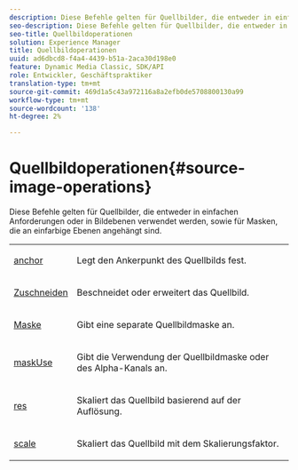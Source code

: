 ```yaml
---
description: Diese Befehle gelten für Quellbilder, die entweder in einfachen Anforderungen oder in Bildebenen verwendet werden, sowie für Masken, die an einfarbige Ebenen angehängt sind.
seo-description: Diese Befehle gelten für Quellbilder, die entweder in einfachen Anforderungen oder in Bildebenen verwendet werden, sowie für Masken, die an einfarbige Ebenen angehängt sind.
seo-title: Quellbildoperationen
solution: Experience Manager
title: Quellbildoperationen
uuid: ad6dbcd8-f4a4-4439-b51a-2aca30d198e0
feature: Dynamic Media Classic, SDK/API
role: Entwickler, Geschäftspraktiker
translation-type: tm+mt
source-git-commit: 469d1a5c43a972116a8a2efb0de5708800130a99
workflow-type: tm+mt
source-wordcount: '138'
ht-degree: 2%

---
```



# Quellbildoperationen{#source-image-operations}

Diese Befehle gelten für Quellbilder, die entweder in einfachen Anforderungen oder in Bildebenen verwendet werden, sowie für Masken, die an einfarbige Ebenen angehängt sind.

<table id="simpletable_86AF12F2BD0B4F8698A008F8A20BAEF0"> 
 <tr class="strow"> 
  <td class="stentry"> <p><a href="../../../../../../is-api/http-ref/image-serving-api-ref/c-http-protocol-reference/c-command-reference/r-anchor.md#reference-6661e548ab284b82828d8d94c8ddeb7c" type="reference" format="dita" scope="local"> anchor</a> </p></td> 
  <td class="stentry"> <p>Legt den Ankerpunkt des Quellbilds fest. </p></td> 
 </tr> 
 <tr class="strow"> 
  <td class="stentry"> <p> <a href="../../../../../../is-api/http-ref/image-serving-api-ref/c-http-protocol-reference/c-command-reference/r-crop.md#reference-6fd0f6399966446ab4425ce050572eab" type="reference" format="dita" scope="local"> Zuschneiden</a> </p></td> 
  <td class="stentry"> <p>Beschneidet oder erweitert das Quellbild. </p></td> 
 </tr> 
 <tr class="strow"> 
  <td class="stentry"> <p><a href="../../../../../../is-api/http-ref/image-serving-api-ref/c-http-protocol-reference/c-command-reference/r-mask.md#reference-922254e027404fb890b850e2723ee06e" type="reference" format="dita" scope="local"> Maske</a> </p></td> 
  <td class="stentry"> <p>Gibt eine separate Quellbildmaske an. </p></td> 
 </tr> 
 <tr class="strow"> 
  <td class="stentry"> <p> <a href="../../../../../../is-api/http-ref/image-serving-api-ref/c-http-protocol-reference/c-command-reference/r-maskuse.md#reference-9bb1fb5eee4a4bd38f33dadc1a752464" type="reference" format="dita" scope="local"> maskUse</a> </p></td> 
  <td class="stentry"> <p>Gibt die Verwendung der Quellbildmaske oder des Alpha-Kanals an. </p></td> 
 </tr> 
 <tr class="strow"> 
  <td class="stentry"> <p> <a href="../../../../../../is-api/http-ref/image-serving-api-ref/c-http-protocol-reference/c-command-reference/r-res.md#reference-3d6fe416801148dea0f786f2b5169e55" type="reference" format="dita" scope="local"> res</a> </p></td> 
  <td class="stentry"> <p>Skaliert das Quellbild basierend auf der Auflösung. </p></td> 
 </tr> 
 <tr class="strow"> 
  <td class="stentry"> <p><a href="../../../../../../is-api/http-ref/image-serving-api-ref/c-http-protocol-reference/c-command-reference/r-is-http-scale.md#reference-098c30cea1764f189e6f7c7e400cc065" type="reference" format="dita" scope="local"> scale</a> </p></td> 
  <td class="stentry"> <p>Skaliert das Quellbild mit dem Skalierungsfaktor. </p></td> 
 </tr> 
</table>

